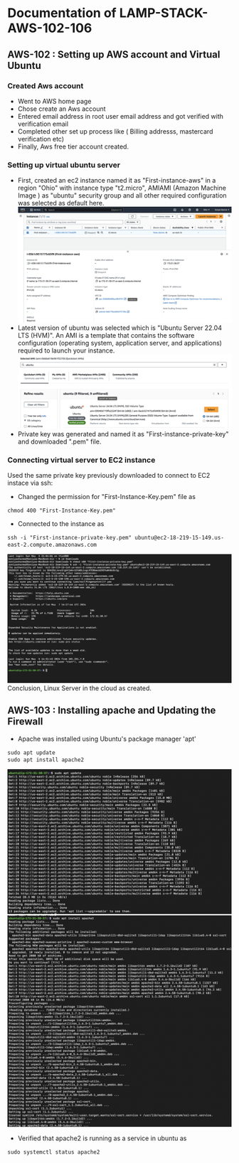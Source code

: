 # Documentation of LAMP-STACK-AWS-102-106
## AWS-102 : Setting up AWS account and Virtual Ubuntu 
### Created Aws account
 - Went to AWS home page
 - Chose create an Aws account
 - Entered email address in root user email address and got verified with  verification email
 - Completed other set up process like ( Billing addresss, mastercard verification etc)
 - Finally, Aws free tier account created.
### Setting up virtual ubuntu server
- First, created an ec2 instance named it as "First-instance-aws" in a region "Ohio" with instance type "t2.micro", AMIAMI (Amazon Machine Image ) as "ubuntu" security group and all other required configuration was selected as default here.
![EC2 Instance](./images/EC2.png)
- Latest version of ubuntu was selected which is "Ubuntu Server 22.04 LTS (HVM)". An AMI is a template that contains the software configuration (operating system, application server, and applications) required to launch your instance.
![Ubuntu AMI](./images/AMI_ubuntu.png)
- Private key was generated and named it as "First-instance-private-key" and downloaded ".pem" file.
### Connecting virtual server to EC2 instance
Used the same private key previously downloaded to connect to EC2 instace via ssh:
- Changed the permission for "First-Instance-Key.pem" file as

```
chmod 400 "First-Instance-Key.pem"
```
- Connected to the instance as
```
ssh -i "First-instance-private-key.pem" ubuntu@ec2-18-219-15-149.us-east-2.compute.amazonaws.com
```
![Ubuntuip](./images/ubuntuip.png)
Conclusion, Linux Server in the cloud as created.

## AWS-103 : Installing apache and Updating the Firewall
- Apache was installed using Ubuntu's package manager 'apt'
```
sudo apt update
sudo apt install apache2
```
![AptUpdate](./images/aptupdate.png)
![AptInstall](./images/aptinstall.png)

- Verified that apache2 is running as a service in ubuntu as
```
sudo systemctl status apache2
```



















